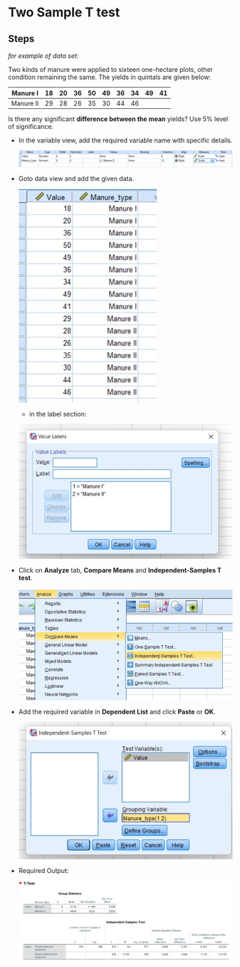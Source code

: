 # Two Sample T test

## Steps

_for example of data set:_

Two kinds of manure were applied to sixteen one-hectare plots, other condition remaining the same. The yields in quintals are given below:

| Manure I  | 18  | 20  | 36  | 50  | 49  | 36  | 34  | 49  | 41  |
| --------- | --- | --- | --- | --- | --- | --- | --- | --- | --- |
| Manure II | 29  | 28  | 26  | 35  | 30  | 44  | 46  |

Is there any significant __difference between the mean__ yields? Use 5% level of significance.


- In the variable view, add the required variable name with specific details.

  ![Variable view](variableView.jpg)

- Goto data view and add the given data.

  ![Data view](data.jpg)

  - in the label section:

  ![label](label.jpg)

- Click on **Analyze** tab, **Compare Means** and **Independent-Samples T test**.

  ![Step](step.jpg)

- Add the required variable in **Dependent List** and click **Paste** or **OK**.

  ![Dependent List](dependentList.jpg)

- Required Output:

  ![Output](output.jpg)
